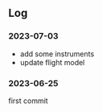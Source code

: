 Log
---

### 2023-07-03

- add some instruments
- update flight model



### 2023-06-25

first commit



